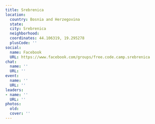 ```yaml
---
title: Srebrenica
location:
  country: Bosnia and Herzegovina
  state: 
  city: Srebrenica
  neighborhood: 
  coordinates: 44.106319, 19.295278
  plusCode: ''
social:
  name: Facebook
  URL: https://www.facebook.com/groups/free.code.camp.srebrenica
chat:
  name: ''
  URL: ''
event:
  name: ''
  URL: ''
leaders:
- name: ''
  URL: ''
photos:
  old: 
  cover: ''
---
```

